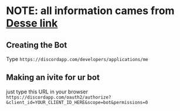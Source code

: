 # NOTE: all information cames from [Desse link](https://github.com/reactiflux/discord-irc/wiki/Creating-a-discord-bot-&-getting-a-token)
## Creating the Bot
Type `https://discordapp.com/developers/applications/me`
## Making an ivite for ur bot
just type this URL in your browser `https://discordapp.com/oauth2/authorize?&client_id=YOUR_CLIENT_ID_HERE&scope=bot&permissions=0` 
